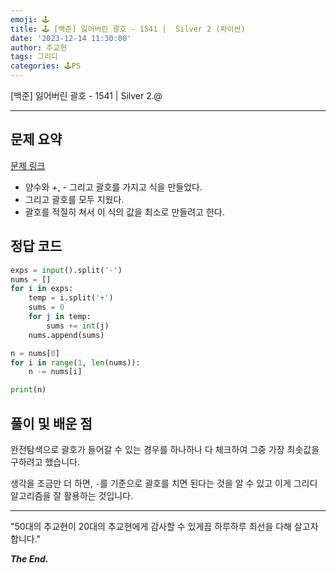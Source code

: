 ```yaml
---
emoji: 🕹️
title: 🕹️ [백준] 잃어버린 괄호 - 1541 |  Silver 2 (파이썬)
date: '2023-12-14 11:30:00'
author: 추교현
tags: 그리디
categories: 🕹️PS
---
```


[백준] 잃어버린 괄호 - 1541 | Silver 2.@

---

## 문제 요약

[문제 링크](https://www.acmicpc.net/problem/1541)

- 양수와 +, - 그리고 괄호를 가지고 식을 만들었다.
- 그리고 괄호를 모두 지웠다.
- 괄호를 적절히 쳐서 이 식의 값을 최소로 만들려고 한다.

## 정답 코드

```python
exps = input().split('-')
nums = []
for i in exps:
	temp = i.split('+')
	sums = 0
	for j in temp:
		sums += int(j)
	nums.append(sums)

n = nums[0]
for i in range(1, len(nums)):
	n -= nums[i]

print(n)
```

## 풀이 및 배운 점

완전탐색으로 괄호가 들어갈 수 있는 경우를 하나하나 다 체크하여 그중 가장 최솟값을 구하려고 했습니다.

생각을 조금만 더 하면, `-`를 기준으로 괄호를 치면 된다는 것을 알 수 있고 이게 그리디 알고리즘을 잘 활용하는 것입니다.

---

"50대의 추교현이 20대의 추교현에게 감사할 수 있게끔 하루하루 최선을 다해 살고자 합니다."

**_The End._**
